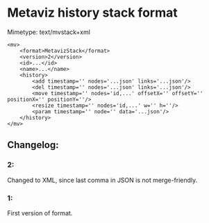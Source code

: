 # Metaviz history stack format

Mimetype: text/mvstack+xml

    <mv>
        <format>MetavizStack</format>
        <version>2</version>
	    <id>...</id>
        <name>...</name>
	    <history>
	        <add timestamp='' nodes='...json' links='...json'/>
	        <del timestamp='' nodes='...json' links='...json'/>
	        <move timestamp='' nodes='id,...' offsetX='' offsetY='' positionX='' positionY=''/>
	        <resize timestamp='' nodes='id,...' w='' h=''/>
	        <param timestamp='' node='' data='...json'/>
	    </history>
	</mv>

## Changelog:

### 2:
Changed to XML, since last comma in JSON is not merge-friendly.

### 1:
First version of format.